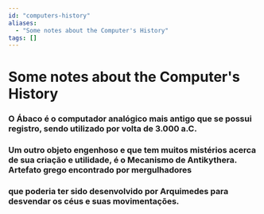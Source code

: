 ```yaml
---
id: "computers-history"
aliases:
  - "Some notes about the Computer's History"
tags: []
---
```


# Some notes about the Computer's History

### O Ábaco é o computador analógico mais antigo que se possui registro, sendo utilizado por volta de 3.000 a.C.

### Um outro objeto engenhoso e que tem muitos mistérios acerca de sua criação e utilidade, é o Mecanismo de Antikythera. Artefato grego encontrado por mergulhadores

### que poderia ter sido desenvolvido por Arquimedes para desvendar os céus e suas movimentações.
